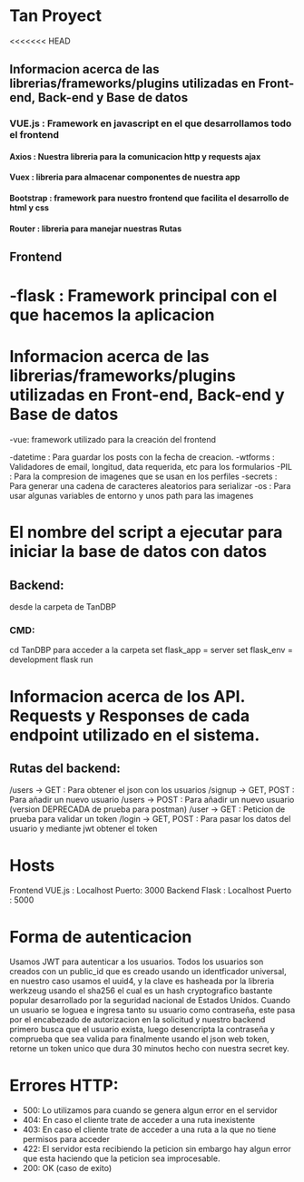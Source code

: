 # Tan Proyect
 
<<<<<<< HEAD
## Informacion acerca de las librerias/frameworks/plugins utilizadas en Front-end, Back-end y Base de datos
### VUE.js : Framework en javascript en el que desarrollamos todo el frontend
#### Axios : Nuestra libreria para la comunicacion http y requests ajax
#### Vuex : libreria para almacenar componentes de nuestra app
#### Bootstrap : framework para nuestro frontend que facilita el desarrollo de html y css
#### Router : libreria para manejar nuestras Rutas

## Frontend
-flask : Framework principal con el que hacemos la aplicacion
=======
# Informacion acerca de las librerias/frameworks/plugins utilizadas en Front-end, Back-end y Base de datos
-vue: framework utilizado para la creación del frontend
>>>>>>> 
-datetime : Para guardar los posts con la fecha de creacion.
-wtforms : Validadores de email, longitud, data requerida, etc para los formularios
-PIL : Para la compresion de imagenes que se usan en los perfiles
-secrets : Para generar una cadena de caracteres aleatorios para serializar
-os : Para usar algunas variables de entorno y unos path para las imagenes

# El nombre del script a ejecutar para iniciar la base de datos con datos
## Backend:
desde la carpeta de TanDBP
### CMD: 
cd TanDBP para acceder a la carpeta
set flask_app = server
set flask_env = development
flask run

# Informacion acerca de los API. Requests y Responses de cada endpoint utilizado en el sistema.
## Rutas del backend:
/users -> GET : Para obtener el json con los usuarios
/signup -> GET, POST : Para añadir un nuevo usuario
/users -> POST : Para añadir un nuevo usuario (version DEPRECADA de prueba para postman)
/user -> GET : Peticion de prueba para validar un token
/login -> GET, POST : Para pasar los datos del usuario y mediante jwt obtener el token

# Hosts
Frontend VUE.js : Localhost Puerto: 3000
Backend Flask : Localhost Puerto : 5000
# Forma de autenticacion
Usamos JWT para autenticar a los usuarios. Todos los usuarios son creados con un public_id que es creado usando un identficador universal, en nuestro caso usamos el uuid4, y la clave es hasheada por la libreria werkzeug usando el sha256 el cual es un hash cryptografico bastante popular desarrollado por la seguridad nacional de Estados Unidos.
Cuando un usuario se loguea e ingresa tanto su usuario como contraseña, este pasa por el encabezado de autorizacion en la solicitud y nuestro backend primero busca que el usuario exista, luego desencripta la contraseña y comprueba que sea valida para finalmente usando el json web token, retorne un token unico que dura 30 minutos hecho con nuestra secret key. 


# Errores HTTP:
- 500: Lo utilizamos para cuando se genera algun error en el servidor
- 404: En caso el cliente trate de acceder a una ruta inexistente
- 403: En caso el cliente trate de acceder a una ruta a la que no tiene permisos para acceder
- 422: El servidor esta recibiendo la peticion sin embargo hay algun error que esta haciendo que la peticion sea improcesable.
- 200: OK (caso de exito)
